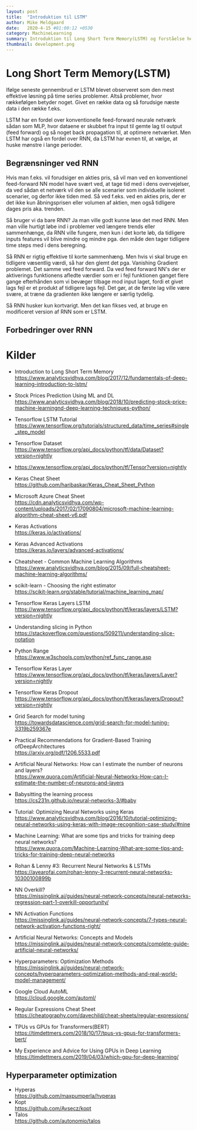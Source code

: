 ```yaml
---
layout: post
title:  "Introduktion til LSTM"
author: Mike Meldgaard
date:   2020-4-15 #01:00:12 +0530
category: MachineLearning
summary: Introduktion til Long Short Term Memory(LSTM) og forståelse herfor.
thumbnail: development.png
---
```


# Long Short Term Memory(LSTM)
Ifølge seneste gennembrud er LSTM blevet observeret som den mest effektive løsning på time series problemer. Altså problemer, hvor rækkefølgen betyder noget. Givet en række data og så forudsige næste data i den række f.eks.

LSTM har en fordel over konventionelle feed-forward neurale netværk sådan som MLP, hvor dataene er skubbet fra input til gemte lag til output (feed forward) og så noget back propagation til, at optimere netværket. Men LSTM har også en fordel over RNN, da LSTM har evnen til, at vælge, at huske mønstre i lange perioder.

## Begrænsninger ved RNN
Hvis man f.eks. vil forudsiger en akties pris, så vil man ved en konventionel feed-forward NN model have svært ved, at tage tid med i dens overvejelser, da ved sådan et netværk vil den se alle scenarier som individuelle isoleret scenarier, og derfor ikke tiden med. Så ved f.eks. ved en akties pris, der er det ikke kun åbningsprisen eller volumen af aktien, men også tidligere dages pris aka. trenden.

Så bruger vi da bare RNN? Ja man ville godt kunne løse det med RNN. Men man ville hurtigt løbe ind i problemer ved længere trends eller sammenhænge, da RNN ville fungere, men kun i det korte løb, da tidligere inputs features vil blive mindre og mindre pga. den måde den tager tidligere time steps med i dens beregning.

Så RNN er rigtig effektive til korte sammenhæng. Men hvis vi skal bruge en tidligere væsentlig værdi, så har den glemt det pga. Vanishing Gradient problemet. Det samme ved feed forward. Da ved feed forward NN's der er aktiverings funktionens afledte værdier som er i fejl funktionen ganget flere gange efterhånden som vi bevæger tilbage mod input laget, fordi et givet lags fejl er et produkt af tidligere lags fejl. Det gør, at de første lag ville være svære, at træne da gradienten ikke længere er særlig tydelig.

Så RNN husker kun kortvarigt. Men det kan fikses ved, at bruge en modificeret version af RNN som er LSTM.

## Forbedringer over RNN



# Kilder
- Introduction to Long Short Term Memory<br><https://www.analyticsvidhya.com/blog/2017/12/fundamentals-of-deep-learning-introduction-to-lstm/>
- Stock Prices Prediction Using ML and DL<br><https://www.analyticsvidhya.com/blog/2018/10/predicting-stock-price-machine-learningnd-deep-learning-techniques-python/>
- Tensorflow LSTM Tutorial<br><https://www.tensorflow.org/tutorials/structured_data/time_series#single_step_model>
- Tensorflow Dataset<br><https://www.tensorflow.org/api_docs/python/tf/data/Dataset?version=nightly>
- <https://www.tensorflow.org/api_docs/python/tf/Tensor?version=nightly>
- Keras Cheat Sheet<br><https://github.com/haribaskar/Keras_Cheat_Sheet_Python>
- Microsoft Azure Cheat Sheet<br><https://cdn.analyticsvidhya.com/wp-content/uploads/2017/02/17090804/microsoft-machine-learning-algorithm-cheat-sheet-v6.pdf>
- Keras Activations<br><https://keras.io/activations/>
- Keras Advanced Activations<br><https://keras.io/layers/advanced-activations/>
- Cheatsheet - Common Machine Learning Algorithms<br><https://www.analyticsvidhya.com/blog/2015/09/full-cheatsheet-machine-learning-algorithms/>
- scikit-learn - Choosing the right estimator<br><https://scikit-learn.org/stable/tutorial/machine_learning_map/>
- Tensorflow Keras Layers LSTM<br><https://www.tensorflow.org/api_docs/python/tf/keras/layers/LSTM?version=nightly>
- Understanding slicing in Python<br><https://stackoverflow.com/questions/509211/understanding-slice-notation>
- Python Range<br><https://www.w3schools.com/python/ref_func_range.asp>
- Tensorflow Keras Layer<br><https://www.tensorflow.org/api_docs/python/tf/keras/layers/Layer?version=nightly>
- Tensorflow Keras Dropout<br><https://www.tensorflow.org/api_docs/python/tf/keras/layers/Dropout?version=nightly>



- Grid Search for model tuning<br><https://towardsdatascience.com/grid-search-for-model-tuning-3319b259367e>
- Practical Recommendations for Gradient-Based Training ofDeepArchitectures<br><https://arxiv.org/pdf/1206.5533.pdf>
- Artificial Neural Networks: How can I estimate the number of neurons and layers?<br><https://www.quora.com/Artificial-Neural-Networks-How-can-I-estimate-the-number-of-neurons-and-layers>
- Babysitting the learning process<br><https://cs231n.github.io/neural-networks-3/#baby>
- Tutorial: Optimizing Neural Networks using Keras<br><https://www.analyticsvidhya.com/blog/2016/10/tutorial-optimizing-neural-networks-using-keras-with-image-recognition-case-study/#nine>
- Machine Learning: What are some tips and tricks for training deep neural networks?<br><https://www.quora.com/Machine-Learning-What-are-some-tips-and-tricks-for-training-deep-neural-networks>
- Rohan & Lenny #3: Recurrent Neural Networks & LSTMs<br><https://ayearofai.com/rohan-lenny-3-recurrent-neural-networks-10300100899b>



- NN Overkill?<br><https://missinglink.ai/guides/neural-network-concepts/neural-networks-regression-part-1-overkill-opportunity/>
- NN Activation Functions<br><https://missinglink.ai/guides/neural-network-concepts/7-types-neural-network-activation-functions-right/>
- Artificial Neural Networks: Concepts and Models<br><https://missinglink.ai/guides/neural-network-concepts/complete-guide-artificial-neural-networks/>
- Hyperparameters: Optimization Methods<br><https://missinglink.ai/guides/neural-network-concepts/hyperparameters-optimization-methods-and-real-world-model-management/>



- Google Cloud AutoML<br><https://cloud.google.com/automl/>
- Regular Expressions Cheat Sheet<br><https://cheatography.com/davechild/cheat-sheets/regular-expressions/>
- TPUs vs GPUs for Transformers(BERT)<br><https://timdettmers.com/2018/10/17/tpus-vs-gpus-for-transformers-bert/>
- My Experience and Advice for Using GPUs in Deep Learning<br><https://timdettmers.com/2019/04/03/which-gpu-for-deep-learning/>

## Hyperparameter optimization
- Hyperas<br><https://github.com/maxpumperla/hyperas>
- Kopt<br><https://github.com/Avsecz/kopt>
- Talos<br><https://github.com/autonomio/talos>